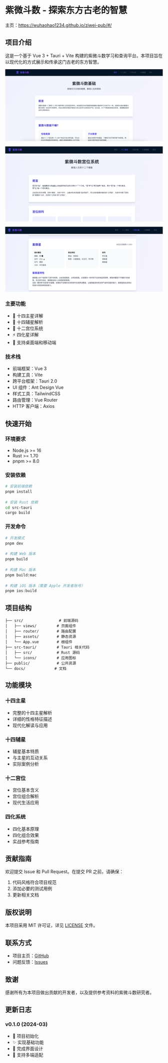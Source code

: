 
# 紫微斗数 - 探索东方古老的智慧

主页：https://wuhaohao1234.github.io/ziwei-pub/#/

## 项目介绍

这是一个基于 Vue 3 + Tauri + Vite 构建的紫微斗数学习和查询平台。本项目旨在以现代化的方式展示和传承这门古老的东方智慧。

![紫微斗数](public/2024-12-29-17-45-43.png)

![紫微斗数](public/2024-12-29-17-46-15.png)

![紫微斗数](public/2024-12-29-17-46-37.png)

### 主要功能

- 🌟 十四主星详解
- 🎯 十四辅星解析
- 🏰 十二宫位系统
- ⚡ 四化星详解
- 📱 支持桌面端和移动端

### 技术栈

- 前端框架：Vue 3
- 构建工具：Vite
- 跨平台框架：Tauri 2.0
- UI 组件：Ant Design Vue
- 样式工具：TailwindCSS
- 路由管理：Vue Router
- HTTP 客户端：Axios

## 快速开始

### 环境要求

- Node.js >= 16
- Rust >= 1.70
- pnpm >= 8.0

### 安装依赖

```bash
# 安装前端依赖
pnpm install

# 安装 Rust 依赖
cd src-tauri
cargo build
```

### 开发命令

```bash
# 开发模式
pnpm dev

# 构建 Web 版本
pnpm build

# 构建 Mac 版本
pnpm build:mac

# 构建 iOS 版本（需要 Apple 开发者账号）
pnpm ios:build
```

## 项目结构

```
├── src/                # 前端源码
│   ├── views/         # 页面组件
│   ├── router/        # 路由配置
│   ├── assets/        # 静态资源
│   └── App.vue        # 根组件
├── src-tauri/         # Tauri 相关代码
│   ├── src/           # Rust 源码
│   └── icons/         # 应用图标
├── public/            # 公共资源
└── docs/             # 文档
```

## 功能模块

### 十四主星
- 完整的十四主星解析
- 详细的性格特征描述
- 现代化解读与应用

### 十四辅星
- 辅星基本特质
- 与主星的互动关系
- 实际案例分析

### 十二宫位
- 宫位基本含义
- 宫位组合解析
- 现代生活应用

### 四化系统
- 四化基本原理
- 四化组合效果
- 实战参考指南

## 贡献指南

欢迎提交 Issue 和 Pull Request。在提交 PR 之前，请确保：

1. 代码风格符合项目规范
2. 添加必要的测试用例
3. 更新相关文档

## 版权说明

本项目采用 MIT 许可证，详见 [LICENSE](LICENSE) 文件。

## 联系方式

- 项目主页：[GitHub](https://github.com/yourusername/ziwei-pub)
- 问题反馈：[Issues](https://github.com/yourusername/ziwei-pub/issues)

## 致谢

感谢所有为本项目做出贡献的开发者，以及提供参考资料的紫微斗数研究者。

## 更新日志

### v0.1.0 (2024-03)
- 🎉 项目初始化
- ✨ 实现基础功能
- 🌈 完成界面设计
- 📱 支持多端适配

